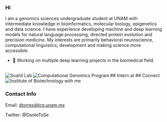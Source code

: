 ### Hi 
I am a genomics sciences undergraduate student at UNAM with intermediate knowledge in bioinformatics, molecular biology, epigenetics and data science. I have experience developing machine and deep learning models for natural language processing, directed protein evolution and precision medicine. My interests are primarily behavioral neuroscience, computational linguistics, development and making science more accessible.
- 🔭 Working on multiple deep learning projects in the biomedical field. 

<br>
## Intern at 
<img align="left" alt="Soahil Lab" src="https://www.sohaillab.com" />
<img align="left" alt="Computational Genomics Program" src="https://www.ccg.unam.mx/en/computational-genomics/" />
<img align="left" alt="Institute of Biotechnology" src="https://www.ibt.unam.mx/agrupacion/direccion-22/departamento-de-ingenieria-celular-y-biocatalisis-48/grupo-del-dr-lorenzo-segovia-12" />
## Connect with me


###  Contact Info

Email: dtorres@lcg.unam.mx

Twitter: @DanteToSe

